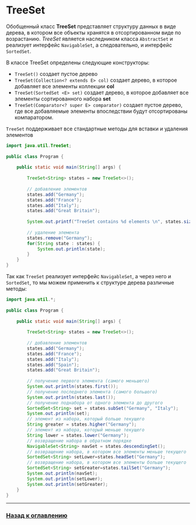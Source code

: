 # TreeSet

Обобщенный класс **TreeSet<E>** представляет структуру данных в виде дерева,
в котором все объекты хранятся в отсортированном виде по возрастанию.
_TreeSet_ является наследником класса `AbstractSet` и реализует интерфейс `NavigableSet`, а следовательно, и интерфейс `SortedSet`.

В классе TreeSet определены следующие конструкторы:

-   `TreeSet()` создает пустое дерево
-   `TreeSet(Collection<? extends E> col)` создает дерево, в которое добавляет все элементы коллекции **col**
-   `TreeSet(SortedSet <E> set)` создает дерево, в которое добавляет все элементы сортированного набора **set**
-   `TreeSet(Comparator<? super E> comparator)` создает пустое дерево,
    где все добавляемые элементы впоследствии будут отсортированы компаратором.

`TreeSet` поддерживает все стандартные методы для вставки и удаления элементов

```java
import java.util.TreeSet;
 
public class Program {
      
    public static void main(String[] args) {
          
        TreeSet<String> states = new TreeSet<>();
          
        // добавление элементов
        states.add("Germany");
        states.add("France");
        states.add("Italy");
        states.add("Great Britain");
        
        System.out.printf("TreeSet contains %d elements \n", states.size());
         
        // удаление элемента
        states.remove("Germany");
        for(String state : states) {
            System.out.println(state);
        }
    }
}
```

Так как `TreeSet` реализует интерфейс `NavigableSet`, а через него и `SortedSet`, то мы можем применить к структуре дерева различные методы:

```java
import java.util.*;
 
public class Program {
      
    public static void main(String[] args) {
          
        TreeSet<String> states = new TreeSet<>();
          
        // добавление элементов
        states.add("Germany");
        states.add("France");
        states.add("Italy");
        states.add("Spain");
        states.add("Great Britain");
        
        // получение первого элемента (самого меньшего)
        System.out.println(states.first());
        // получение последнего элемента (самого большого)
        System.out.println(states.last());
        // получение поднабора от одного элемента до другого
        SortedSet<String> set = states.subSet("Germany", "Italy");
        System.out.println(set);
        // элемент из набора, который больше текущего
        String greater = states.higher("Germany");
        // элемент из набора, который меньше текущего
        String lower = states.lower("Germany");
        // возвращение набора в обратном порядке
        NavigableSet<String> navSet = states.descendingSet();
        // возвращение набора, в котором все элементы меньше текущего
        SortedSet<String> setLower=states.headSet("Germany");
        // возвращение набора, в котором все элементы больше текущего
        SortedSet<String> setGreater=states.tailSet("Germany");  
        System.out.println(navSet);
        System.out.println(setLower);
        System.out.println(setGreater);
    }
}
```

---

### [Назад к оглавлению](./README.md)